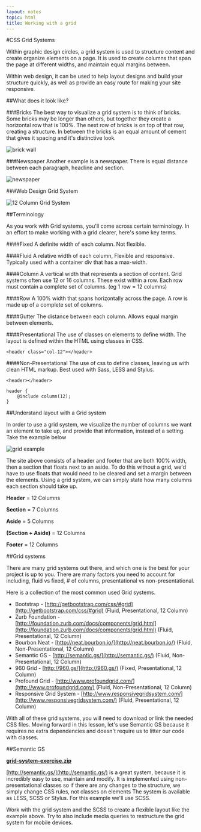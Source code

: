 ```yaml
---
layout: notes
topic: html
title: Working with a grid
---
```


#CSS Grid Systems

Within graphic design circles, a grid system is used to structure content and create organize elements on a page.  It is used to create columns that span the page at different widths, and maintain equal margins between.

Within web design, it can be used to help layout designs and build your structure quickly, as well as provide an easy route for making your site responsive.


##What does it look like?

###Bricks
The best way to visualize a grid system is to think of bricks. Some bricks may be longer than others, but together they create a horizontal row that is 100%. The next row of bricks is on top of that row, creating a structure. In between the bricks is an equal amount of cement that gives it spacing and it's distinctive look.

![brick wall](http://i.imgur.com/qnoiBnUl.jpg)

###Newspaper
Another example is a newspaper. There is equal distance between each paragraph, headline and section.

![newspaper](http://i.imgur.com/nWvJRrD.jpg)

###Web Design Grid System

![12 Column Grid System](http://i.imgur.com/f2IfouCl.png)

##Terminology

As you work with Grid systems, you'll come across certain terminology. In an effort to make working with a grid clearer, here's some key terms.

####Fixed
A definite width of each column. Not flexible.

####Fluid
A relative width of each column, Flexible and responsive. Typically used with a container div that has a max-width.

####Column
A vertical width that represents a section of content. Grid systems often use 12 or 16 columns. These exist within a row. Each row must contain a complete set of columns. (eg 1 row = 12 columns)

####Row
A 100% width that spans horizontally across the page. A row is made up of a complete set of columns.

####Gutter
The distance between each column. Allows equal margin between elements.

####Presentational
The use of classes on elements to define width. The layout is defined within the HTML using classes in CSS.

	<header class="col-12"></header>

####Non-Presentational
The use of css to define classes, leaving us with clean HTML markup. Best used with Sass, LESS and Stylus.

	<header></header>

	header {
		@include column(12);
	}

##Understand layout with a Grid system

In order to use a grid system, we visualize the number of columns we want an element to take up, and provide that information, instead of a setting. Take the example below

![grid example](http://i.imgur.com/ZUPVIk7l.png)

The site above consists of a header and footer that are both 100% width, then a section that floats next to an aside. To do this without a grid, we'd have to use floats that would need to be cleared and set a margin between the elements. Using a grid system, we can simply state how many columns each section should take up.

**Header** = 12 Columns

**Section** = 7 Columns

**Aside** = 5 Columns

**(Section + Aside)** = 12 Columns

**Footer** = 12 Columns

##Grid systems

There are many grid systems out there, and which one is the best for your project is up to you. There are many factors you need to account for including, fluid vs fixed, # of columns, presentational vs non-presentational.

Here is a collection of the most common used Grid systems.

* Bootstrap - [http://getbootstrap.com/css/#grid](http://getbootstrap.com/css/#grid) (Fluid, Presentational, 12 Column)
* Zurb Foundation - [http://foundation.zurb.com/docs/components/grid.html](http://foundation.zurb.com/docs/components/grid.html) (Fluid, Presentational, 12 Column)
* Bourbon Neat - [http://neat.bourbon.io/](http://neat.bourbon.io/) (Fluid, Non-Presentational, 12 Column)
* Semantic GS - [http://semantic.gs/](http://semantic.gs/) (Fluid, Non-Presentational, 12 Column)
* 960 Grid - [http://960.gs/](http://960.gs/) (Fixed, Presentational, 12 Column)
* Profound Grid - [http://www.profoundgrid.com/](http://www.profoundgrid.com/) (Fluid, Non-Presentational, 12 Column)
* Responsive Grid System - [http://www.responsivegridsystem.com/](http://www.responsivegridsystem.com/) (Fluid, Presentational, 12 Column)

With all of these grid systems, you will need to download or link the needed CSS files. Moving forward in this lesson, let's use Semantic GS because it requires no extra dependencies and doesn't require us to litter our code with classes.

##Semantic GS

<a href="exercises/semanticelements/grid-system-exercise.zip" class="exercise">**grid-system-exercise.zip**</a>

[http://semantic.gs/](http://semantic.gs/) is a great system, because it is incredibly easy to use, maintain and modify. It is implemented using non-presentational classes so if there are any changes to the structure, we simply change CSS rules, not classes on elements
The system is available as LESS, SCSS or Stylus. For this example we'll use SCSS.

Work with the grid system and the SCSS to create a flexible layout like the example above. Try to also include media queries to restructure the grid system for mobile devices.
